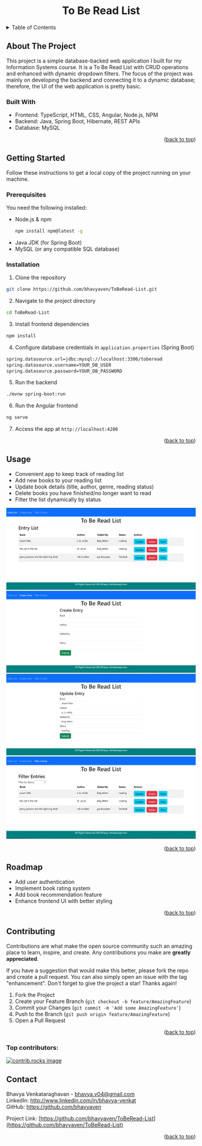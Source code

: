 <!-- Improved compatibility of back to top link: See: https://github.com/othneildrew/Best-README-Template/pull/73 -->
<a id="readme-top"></a>

<!-- PROJECT LOGO -->
<br />
<div align="center">
  <h1 align="center">To Be Read List</h1>
</div>



<!-- TABLE OF CONTENTS -->
<details>
  <summary>Table of Contents</summary>
  <ol>
    <li>
      <a href="#about-the-project">About The Project</a>
      <ul>
        <li><a href="#built-with">Built With</a></li>
      </ul>
    </li>
    <li>
      <a href="#getting-started">Getting Started</a>
      <ul>
        <li><a href="#prerequisites">Prerequisites</a></li>
        <li><a href="#installation">Installation</a></li>
      </ul>
    </li>
    <li><a href="#usage">Usage</a></li>
    <li><a href="#roadmap">Roadmap</a></li>
    <li><a href="#contributing">Contributing</a></li>
    <li><a href="#contact">Contact</a></li>
  </ol>
</details>



<!-- ABOUT THE PROJECT -->
## About The Project

This project is a simple database-backed web application I built for my Information Systems course. It is a To Be Read List with CRUD operations and enhanced with dynamic dropdown filters. The focus of the project was mainly on developing the backend and connecting it to a dynamic database; therefore, the UI of the web application is pretty basic. 

### Built With
- Frontend: TypeScript, HTML, CSS, Angular, Node.js, NPM
- Backend: Java, Spring Boot, Hibernate, REST APIs
- Database: MySQL

<p align="right">(<a href="#readme-top">back to top</a>)</p>

<!-- GETTING STARTED -->
## Getting Started

Follow these instructions to get a local copy of the project running on your machine.

### Prerequisites
You need the following installed:
* Node.js & npm
  ```sh
  npm install npm@latest -g
  ```
* Java JDK (for Spring Boot)
* MySQL (or any compatible SQL database)

### Installation
1. Clone the repository
  ```sh
  git clone https://github.com/bhavyaven/ToBeRead-List.git
  ```
2. Navigate to the project directory
  ```sh
  cd ToBeRead-List
  ```
3. Install frontend dependencies
  ```sh
  npm install
  ```
4. Configure database credentials in ```application.properties``` (Spring Boot)
  ```properties
  spring.datasource.url=jdbc:mysql://localhost:3306/toberead
  spring.datasource.username=YOUR_DB_USER
  spring.datasource.password=YOUR_DB_PASSWORD
  ```
5. Run the backend
  ```sh
  ./mvnw spring-boot:run
  ```
6. Run the Angular frontend
  ```sh
  ng serve
  ```
7. Access the app at ```http://localhost:4200```

<p align="right">(<a href="#readme-top">back to top</a>)</p>


<!-- USAGE EXAMPLES -->
## Usage
* Convenient app to keep track of reading list
* Add new books to your reading list
* Update book details (title, author, genre, reading status)
* Delete books you have finished/no longer want to read
* Filter the list dynamically by status

![alt text](<images/Screenshot 2025-10-22 155549.png>)
![alt text](<images/Screenshot 2025-10-22 155612.png>)
![alt text](<images/Screenshot 2025-10-22 155627.png>)
![alt text](<images/Screenshot 2025-10-22 155637.png>)

<p align="right">(<a href="#readme-top">back to top</a>)</p>



<!-- ROADMAP -->
## Roadmap

- Add user authentication
- Implement book rating system
- Add book recommendation feature
- Enhance frontend UI with better styling

<p align="right">(<a href="#readme-top">back to top</a>)</p>



<!-- CONTRIBUTING -->
## Contributing

Contributions are what make the open source community such an amazing place to learn, inspire, and create. Any contributions you make are **greatly appreciated**.

If you have a suggestion that would make this better, please fork the repo and create a pull request. You can also simply open an issue with the tag "enhancement".
Don't forget to give the project a star! Thanks again!

1. Fork the Project
2. Create your Feature Branch (`git checkout -b feature/AmazingFeature`)
3. Commit your Changes (`git commit -m 'Add some AmazingFeature'`)
4. Push to the Branch (`git push origin feature/AmazingFeature`)
5. Open a Pull Request

<p align="right">(<a href="#readme-top">back to top</a>)</p>

### Top contributors:

<a href="https://github.com/bhavyaven/ToBeRead-List/graphs/contributors">
  <img src="https://contrib.rocks/image?repo=bhavyaven/ToBeRead-List" alt="contrib.rocks image" />
</a>


<!-- CONTACT -->
## Contact

Bhavya Venkataraghavan - bhavya.v04@gmail.com   
LinkedIn: http://www.linkedin.com/in/bhavya-venkat    
GitHub: https://github.com/bhavyaven   

Project Link: [https://github.com/bhavyaven/ToBeRead-List](https://github.com/bhavyaven/ToBeRead-List)


<p align="right">(<a href="#readme-top">back to top</a>)</p>

